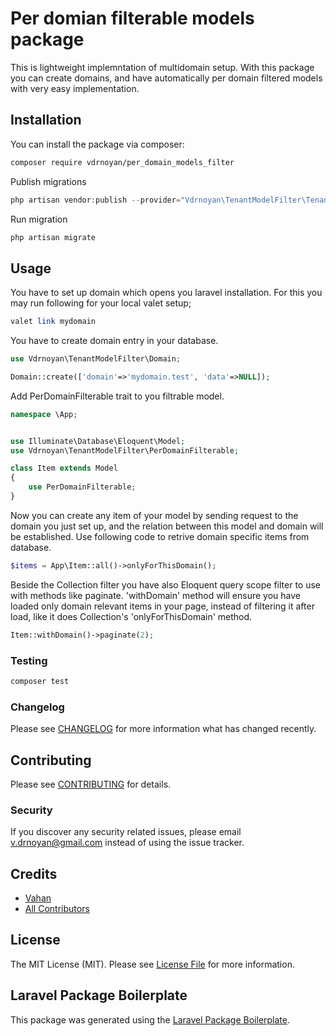 # Per domian filterable models package
This is lightweight implemntation of multidomain setup. With this package you can create domains, and have automatically per domain filtered models with very easy implementation.
## Installation

You can install the package via composer:

```bash
composer require vdrnoyan/per_domain_models_filter
```
Publish migrations
``` php
php artisan vendor:publish --provider="Vdrnoyan\TenantModelFilter\TenantModelFilterServiceProvider"
```
Run migration
``` php
php artisan migrate
```
## Usage

You have to set up domain which opens you laravel installation. For this you may run following for your local valet setup;
``` php
valet link mydomain
```
You have to create domain entry in your database.
``` php
use Vdrnoyan\TenantModelFilter\Domain;

Domain::create(['domain'=>'mydomain.test', 'data'=>NULL]);
```
Add PerDomainFilterable trait to you filtrable model.
``` php
namespace \App;


use Illuminate\Database\Eloquent\Model;
use Vdrnoyan\TenantModelFilter\PerDomainFilterable;

class Item extends Model
{
    use PerDomainFilterable;
}
```

Now you can create any item of your model by sending request to the domain you just set up, and the relation between this model and domain will be established.
Use following code to retrive domain specific items from database.
``` php
$items = App\Item::all()->onlyForThisDomain();
```
Beside the Collection filter you have also Eloquent query scope filter to use with methods like paginate. 'withDomain' method will ensure you have loaded only domain relevant items in your page, instead of filtering it after load, like it does Collection's 'onlyForThisDomain' method.  
```php
Item::withDomain()->paginate(2);
```
### Testing

``` bash
composer test
```

### Changelog

Please see [CHANGELOG](CHANGELOG.md) for more information what has changed recently.

## Contributing

Please see [CONTRIBUTING](CONTRIBUTING.md) for details.

### Security

If you discover any security related issues, please email v.drnoyan@gmail.com instead of using the issue tracker.

## Credits

- [Vahan](https://github.com/vahandrnoyan)
- [All Contributors](../../contributors)

## License

The MIT License (MIT). Please see [License File](LICENSE.md) for more information.

## Laravel Package Boilerplate

This package was generated using the [Laravel Package Boilerplate](https://laravelpackageboilerplate.com).
